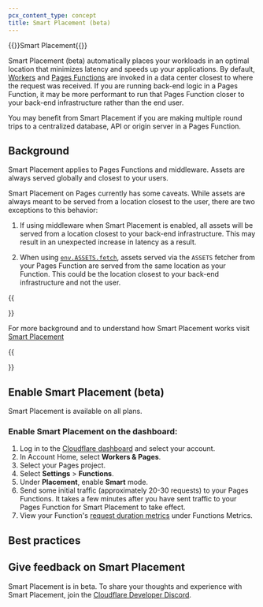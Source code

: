 ```yaml
---
pcx_content_type: concept
title: Smart Placement (beta)
---
```


{{<beta>}}Smart Placement{{</beta>}}

Smart Placement (beta) automatically places your workloads in an optimal location that minimizes latency and speeds up your applications. By default, [Workers](/workers/) and [Pages Functions](/pages/platform/functions/) are invoked in a data center closest to where the request was received. If you are running back-end logic in a Pages Function, it may be more performant to run that Pages Function closer to your back-end infrastructure rather than the end user. 

You may benefit from Smart Placement if you are making multiple round trips to a centralized database, API or origin server in a Pages Function.

## Background

Smart Placement applies to Pages Functions and middleware. Assets are always served globally and closest to your users. 

Smart Placement on Pages currently has some caveats. While assets are always meant to be served from a location closest to the user, there are two exceptions to this behavior:

1. If using middleware when Smart Placement is enabled, all assets will be served from a location closest to your back-end infrastructure. This may result in an unexpected increase in latency as a result. 

2. When using [`env.ASSETS.fetch`](https://developers.cloudflare.com/pages/platform/functions/advanced-mode/), assets served via the `ASSETS` fetcher from your Pages Function are served from the same location as your Function. This could be the location closest to your back-end infrastructure and not the user. 


{{<Aside type= "note">}}

For more background and to understand how Smart Placement works visit [Smart Placement](/workers/platform/smart-placement/)

{{</Aside>}}

## Enable Smart Placement (beta)

Smart Placement is available on all plans. 

### Enable Smart Placement on the dashboard:
1. Log in to the [Cloudflare dashboard](https://dash.cloudflare.com) and select your account.
2. In Account Home, select **Workers & Pages**.
3. Select your Pages project.
4. Select **Settings** > **Functions**.
5. Under **Placement**, enable **Smart** mode.
6. Send some initial traffic (approximately 20-30 requests) to your Pages Functions. It takes a few minutes after you have sent traffic to your Pages Function for Smart Placement to take effect. 
7. View your Function's [request duration metrics](/workers/learning/metrics-and-analytics) under Functions Metrics.

## Best practices


## Give feedback on Smart Placement

Smart Placement is in beta. To share your thoughts and experience with Smart Placement, join the [Cloudflare Developer Discord](https://discord.gg/cloudflaredev).
